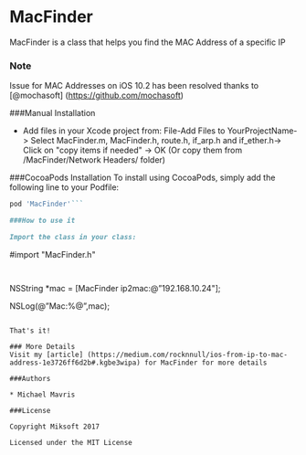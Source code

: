 
MacFinder
======

MacFinder is a class that helps you find the MAC Address of a specific IP

### Note
Issue for MAC Addresses on iOS 10.2 has been resolved thanks to [@mochasoft] (https://github.com/mochasoft)

###Manual Installation

+ Add files in your Xcode project from: File-Add Files to YourProjectName-> Select MacFinder.m, MacFinder.h, route.h, if_arp.h and if_ether.h-> Click on "copy items if needed" -> OK (Or copy them from /MacFinder/Network Headers/ folder)

###CocoaPods Installation
To install using CocoaPods, simply add the following line to your Podfile:
```ruby
pod 'MacFinder'```

###How to use it

Import the class in your class:

```
#import "MacFinder.h"
```


```
NSString *mac = [MacFinder ip2mac:@”192.168.10.24"]; 

NSLog(@”Mac:%@”,mac);
```

That's it!

### More Details
Visit my [article] (https://medium.com/rocknnull/ios-from-ip-to-mac-address-1e3726ff6d2b#.kgbe3wipa) for MacFinder for more details

###Authors

* Michael Mavris

###License

Copyright Miksoft 2017

Licensed under the MIT License

